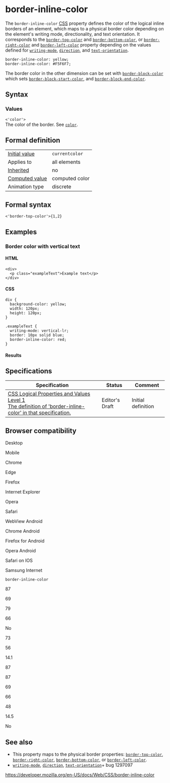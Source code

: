 # border-inline-color

The `border-inline-color` [CSS](https://developer.mozilla.org/en-US/docs/Web/CSS) property defines the color of the logical inline borders of an element, which maps to a physical border color depending on the element's writing mode, directionality, and text orientation. It corresponds to the [`border-top-color`](border-top-color) and [`border-bottom-color`](border-bottom-color), or [`border-right-color`](border-right-color) and [`border-left-color`](border-left-color) property depending on the values defined for [`writing-mode`](writing-mode), [`direction`](direction), and [`text-orientation`](text-orientation).

    border-inline-color: yellow;
    border-inline-color: #F5F6F7;

The border color in the other dimension can be set with [`border-block-color`](border-block-color) which sets [`border-block-start-color`](border-block-start-color), and [`border-block-end-color`](border-block-end-color).

## Syntax

### Values

`<'color'>`  
The color of the border. See [`color`](color).

## Formal definition

<table><tbody><tr class="odd"><td><a href="initial_value">Initial value</a></td><td><code>currentcolor</code></td></tr><tr class="even"><td>Applies to</td><td>all elements</td></tr><tr class="odd"><td><a href="inheritance">Inherited</a></td><td>no</td></tr><tr class="even"><td><a href="computed_value">Computed value</a></td><td>computed color</td></tr><tr class="odd"><td>Animation type</td><td>discrete</td></tr></tbody></table>

## Formal syntax

    <'border-top-color'>{1,2}

## Examples

### Border color with vertical text

#### HTML

    <div>
      <p class="exampleText">Example text</p>
    </div>

#### CSS

    div {
      background-color: yellow;
      width: 120px;
      height: 120px;
    }

    .exampleText {
      writing-mode: vertical-lr;
      border: 10px solid blue;
      border-inline-color: red;
    }

#### Results

## Specifications

<table><thead><tr class="header"><th>Specification</th><th>Status</th><th>Comment</th></tr></thead><tbody><tr class="odd"><td><a href="https://drafts.csswg.org/css-logical/#propdef-border-inline-color">CSS Logical Properties and Values Level 1<br />
<span class="small">The definition of 'border-inline-color' in that specification.</span></a></td><td><span class="spec-ed">Editor's Draft</span></td><td>Initial definition</td></tr></tbody></table>

## Browser compatibility

Desktop

Mobile

Chrome

Edge

Firefox

Internet Explorer

Opera

Safari

WebView Android

Chrome Android

Firefox for Android

Opera Android

Safari on IOS

Samsung Internet

`border-inline-color`

87

69

79

66

No

73

56

14.1

87

87

69

66

48

14.5

No

## See also

- This property maps to the physical border properties: [`border-top-color`](border-top-color), [`border-right-color`](border-right-color), [`border-bottom-color`](border-bottom-color), or [`border-left-color`](border-left-color).
- [`writing-mode`](writing-mode), [`direction`](direction), [`text-orientation`](text-orientation)+ bug 1297097

<a href="https://developer.mozilla.org/en-US/docs/Web/CSS/border-inline-color" class="_attribution-link">https://developer.mozilla.org/en-US/docs/Web/CSS/border-inline-color</a>
